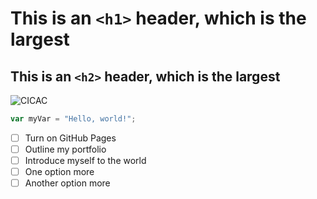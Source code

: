# This is an `<h1>` header, which is the largest
## This is an `<h2>` header, which is the largest

![CICAC](https://github.com/cmonge76/skills-communicate-using-markdown2/assets/113397099/ae7a7f48-9e27-42dd-a337-76a6565fc779)

``` javascript
var myVar = "Hello, world!";
```

- [ ] Turn on GitHub Pages
- [ ] Outline my portfolio
- [ ] Introduce myself to the world
- [ ] One option more
- [ ] Another option more
